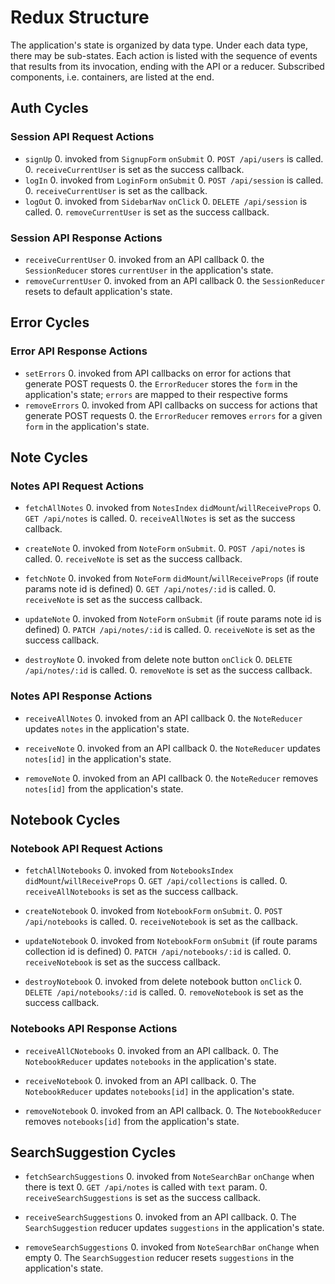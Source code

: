 # Redux Structure

The application's state is organized by data type. Under each data type, there
may be sub-states. Each action is listed with the sequence of events that
results from its invocation, ending with the API or a reducer. Subscribed
components, i.e. containers, are listed at the end.

## Auth Cycles

### Session API Request Actions

* `signUp`
  0. invoked from `SignupForm` `onSubmit`
  0. `POST /api/users` is called.
  0. `receiveCurrentUser` is set as the success callback.
* `logIn`
  0. invoked from `LoginForm` `onSubmit`
  0. `POST /api/session` is called.
  0. `receiveCurrentUser` is set as the callback.
* `logOut`
  0. invoked from `SidebarNav` `onClick`
  0. `DELETE /api/session` is called.
  0. `removeCurrentUser` is set as the success callback.

### Session API Response Actions

* `receiveCurrentUser`
  0. invoked from an API callback
  0. the `SessionReducer` stores `currentUser` in the application's state.
* `removeCurrentUser`
  0. invoked from an API callback
  0. the `SessionReducer` resets to default application's state.

## Error Cycles

### Error API Response Actions
* `setErrors`
  0. invoked from API callbacks on error for actions that generate POST requests
  0. the `ErrorReducer` stores the `form` in the application's state; `errors` are mapped to their respective forms
* `removeErrors`
  0. invoked from API callbacks on success for actions that generate POST requests
  0. the `ErrorReducer` removes `errors` for a given `form` in the application's state.

## Note Cycles

### Notes API Request Actions

* `fetchAllNotes`
  0. invoked from `NotesIndex` `didMount`/`willReceiveProps`
  0. `GET /api/notes` is called.
  0. `receiveAllNotes` is set as the success callback.

* `createNote`
  0. invoked from `NoteForm` `onSubmit`.
  0. `POST /api/notes` is called.
  0. `receiveNote` is set as the success callback.

* `fetchNote`
  0. invoked from `NoteForm` `didMount`/`willReceiveProps` (if route params note id is defined)
  0. `GET /api/notes/:id` is called.
  0. `receiveNote` is set as the success callback.

* `updateNote`
  0. invoked from `NoteForm` `onSubmit` (if route params note id is defined)
  0. `PATCH /api/notes/:id` is called.
  0. `receiveNote` is set as the success callback.

* `destroyNote`
  0. invoked from delete note button `onClick`
  0. `DELETE /api/notes/:id` is called.
  0. `removeNote` is set as the success callback.

### Notes API Response Actions

* `receiveAllNotes`
  0. invoked from an API callback
  0. the `NoteReducer` updates `notes` in the application's state.

* `receiveNote`
  0. invoked from an API callback
  0. the `NoteReducer` updates `notes[id]` in the application's state.

* `removeNote`
  0. invoked from an API callback
  0. the `NoteReducer` removes `notes[id]` from the application's state.

## Notebook Cycles

### Notebook API Request Actions

* `fetchAllNotebooks`
  0. invoked from `NotebooksIndex` `didMount`/`willReceiveProps`
  0. `GET /api/collections` is called.
  0. `receiveAllNotebooks` is set as the success callback.

* `createNotebook`
  0. invoked from `NotebookForm` `onSubmit`.
  0. `POST /api/notebooks` is called.
  0. `receiveNotebook` is set as the callback.

* `updateNotebook`
  0. invoked from `NotebookForm` `onSubmit` (if route params collection id is defined)
  0. `PATCH /api/notebooks/:id` is called.
  0. `receiveNotebook` is set as the success callback.

* `destroyNotebook`
  0. invoked from delete notebook button `onClick`
  0. `DELETE /api/notebooks/:id` is called.
  0. `removeNotebook` is set as the success callback.

### Notebooks API Response Actions

* `receiveAllCNotebooks`
  0. invoked from an API callback.
  0. The `NotebookReducer` updates `notebooks` in the application's state.

* `receiveNotebook`
  0. invoked from an API callback.
  0. The `NotebookReducer` updates `notebooks[id]` in the application's state.

* `removeNotebook`
  0. invoked from an API callback.
  0. The `NotebookReducer` removes `notebooks[id]` from the application's state.

## SearchSuggestion Cycles

* `fetchSearchSuggestions`
  0. invoked from `NoteSearchBar` `onChange` when there is text
  0. `GET /api/notes` is called with `text` param.
  0. `receiveSearchSuggestions` is set as the success callback.

* `receiveSearchSuggestions`
  0. invoked from an API callback.
  0. The `SearchSuggestion` reducer updates `suggestions` in the application's state.

* `removeSearchSuggestions`
  0. invoked from `NoteSearchBar` `onChange` when empty
  0. The `SearchSuggestion` reducer resets `suggestions` in the application's state.
